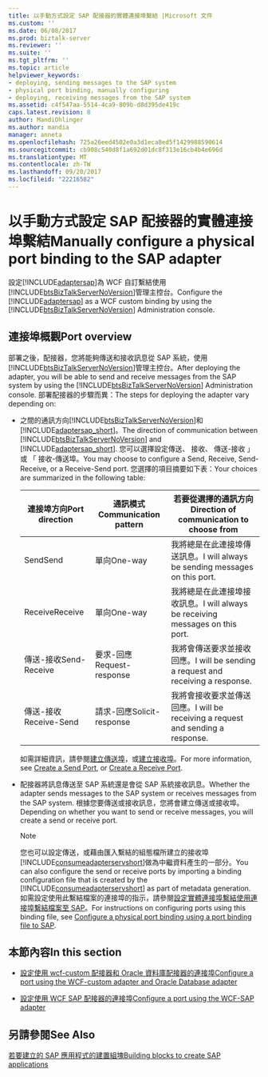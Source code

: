 ```yaml
---
title: 以手動方式設定 SAP 配接器的實體連接埠繫結 |Microsoft 文件
ms.custom: ''
ms.date: 06/08/2017
ms.prod: biztalk-server
ms.reviewer: ''
ms.suite: ''
ms.tgt_pltfrm: ''
ms.topic: article
helpviewer_keywords:
- deploying, sending messages to the SAP system
- physical port binding, manually configuring
- deploying, receiving messages from the SAP system
ms.assetid: c4f547aa-5514-4ca9-809b-d8d395de419c
caps.latest.revision: 8
author: MandiOhlinger
ms.author: mandia
manager: anneta
ms.openlocfilehash: 725a26eed4502e0a3d1eca8ed5f1429988590614
ms.sourcegitcommit: cb908c540d8f1a692d01dc8f313e16cb4b4e696d
ms.translationtype: MT
ms.contentlocale: zh-TW
ms.lasthandoff: 09/20/2017
ms.locfileid: "22216582"
---
```

# <a name="manually-configure-a-physical-port-binding-to-the-sap-adapter"></a><span data-ttu-id="5a3f9-102">以手動方式設定 SAP 配接器的實體連接埠繫結</span><span class="sxs-lookup"><span data-stu-id="5a3f9-102">Manually configure a physical port binding to the SAP adapter</span></span>
<span data-ttu-id="5a3f9-103">設定[!INCLUDE[adaptersap](../../includes/adaptersap-md.md)]為 WCF 自訂繫結使用[!INCLUDE[btsBizTalkServerNoVersion](../../includes/btsbiztalkservernoversion-md.md)]管理主控台。</span><span class="sxs-lookup"><span data-stu-id="5a3f9-103">Configure the [!INCLUDE[adaptersap](../../includes/adaptersap-md.md)] as a WCF custom binding by using the [!INCLUDE[btsBizTalkServerNoVersion](../../includes/btsbiztalkservernoversion-md.md)] Administration console.</span></span> 

## <a name="port-overview"></a><span data-ttu-id="5a3f9-104">連接埠概觀</span><span class="sxs-lookup"><span data-stu-id="5a3f9-104">Port overview</span></span>
<span data-ttu-id="5a3f9-105">部署之後，配接器，您將能夠傳送和接收訊息從 SAP 系統，使用[!INCLUDE[btsBizTalkServerNoVersion](../../includes/btsbiztalkservernoversion-md.md)]管理主控台。</span><span class="sxs-lookup"><span data-stu-id="5a3f9-105">After deploying the adapter, you will be able to send and receive messages from the SAP system by using the [!INCLUDE[btsBizTalkServerNoVersion](../../includes/btsbiztalkservernoversion-md.md)] Administration console.</span></span> <span data-ttu-id="5a3f9-106">部署配接器的步驟而異：</span><span class="sxs-lookup"><span data-stu-id="5a3f9-106">The steps for deploying the adapter vary depending on:</span></span>  
  
-   <span data-ttu-id="5a3f9-107">之間的通訊方向[!INCLUDE[btsBizTalkServerNoVersion](../../includes/btsbiztalkservernoversion-md.md)]和[!INCLUDE[adaptersap_short](../../includes/adaptersap-short-md.md)]。</span><span class="sxs-lookup"><span data-stu-id="5a3f9-107">The direction of communication between [!INCLUDE[btsBizTalkServerNoVersion](../../includes/btsbiztalkservernoversion-md.md)] and [!INCLUDE[adaptersap_short](../../includes/adaptersap-short-md.md)].</span></span> <span data-ttu-id="5a3f9-108">您可以選擇設定傳送、 接收、 傳送-接收 」 或 「 接收-傳送埠。</span><span class="sxs-lookup"><span data-stu-id="5a3f9-108">You may choose to configure a Send, Receive, Send-Receive, or a Receive-Send port.</span></span> <span data-ttu-id="5a3f9-109">您選擇的項目摘要如下表：</span><span class="sxs-lookup"><span data-stu-id="5a3f9-109">Your choices are summarized in the following table:</span></span>  
  
    |<span data-ttu-id="5a3f9-110">連接埠方向</span><span class="sxs-lookup"><span data-stu-id="5a3f9-110">Port direction</span></span>|<span data-ttu-id="5a3f9-111">通訊模式</span><span class="sxs-lookup"><span data-stu-id="5a3f9-111">Communication pattern</span></span>|<span data-ttu-id="5a3f9-112">若要從選擇的通訊方向</span><span class="sxs-lookup"><span data-stu-id="5a3f9-112">Direction of communication to choose from</span></span>|  
    |---|---|---|  
    |<span data-ttu-id="5a3f9-113">Send</span><span class="sxs-lookup"><span data-stu-id="5a3f9-113">Send</span></span>|<span data-ttu-id="5a3f9-114">單向</span><span class="sxs-lookup"><span data-stu-id="5a3f9-114">One-way</span></span>|<span data-ttu-id="5a3f9-115">我將總是在此連接埠傳送訊息。</span><span class="sxs-lookup"><span data-stu-id="5a3f9-115">I will always be sending messages on this port.</span></span>|  
    |<span data-ttu-id="5a3f9-116">Receive</span><span class="sxs-lookup"><span data-stu-id="5a3f9-116">Receive</span></span>|<span data-ttu-id="5a3f9-117">單向</span><span class="sxs-lookup"><span data-stu-id="5a3f9-117">One-way</span></span>|<span data-ttu-id="5a3f9-118">我將總是在此連接埠接收訊息。</span><span class="sxs-lookup"><span data-stu-id="5a3f9-118">I will always be receiving messages on this port.</span></span>|  
    |<span data-ttu-id="5a3f9-119">傳送-接收</span><span class="sxs-lookup"><span data-stu-id="5a3f9-119">Send-Receive</span></span>|<span data-ttu-id="5a3f9-120">要求-回應</span><span class="sxs-lookup"><span data-stu-id="5a3f9-120">Request-response</span></span>|<span data-ttu-id="5a3f9-121">我將會傳送要求並接收回應。</span><span class="sxs-lookup"><span data-stu-id="5a3f9-121">I will be sending a request and receiving a response.</span></span>|  
    |<span data-ttu-id="5a3f9-122">傳送-接收</span><span class="sxs-lookup"><span data-stu-id="5a3f9-122">Receive-Send</span></span>|<span data-ttu-id="5a3f9-123">請求-回應</span><span class="sxs-lookup"><span data-stu-id="5a3f9-123">Solicit-response</span></span>|<span data-ttu-id="5a3f9-124">我將會接收要求並傳送回應。</span><span class="sxs-lookup"><span data-stu-id="5a3f9-124">I will be receiving a request and sending a response.</span></span>|  
  
     <span data-ttu-id="5a3f9-125">如需詳細資訊，請參閱[建立傳送埠](../../core/how-to-create-a-send-port2.md)，或[建立接收埠](../../core/how-to-create-a-receive-port.md)。</span><span class="sxs-lookup"><span data-stu-id="5a3f9-125">For more information, see [Create a Send Port](../../core/how-to-create-a-send-port2.md), or [Create a Receive Port](../../core/how-to-create-a-receive-port.md).</span></span>
  
-   <span data-ttu-id="5a3f9-126">配接器將訊息傳送至 SAP 系統還是會從 SAP 系統接收訊息。</span><span class="sxs-lookup"><span data-stu-id="5a3f9-126">Whether the adapter sends messages to the SAP system or receives messages from the SAP system.</span></span> <span data-ttu-id="5a3f9-127">根據您要傳送或接收訊息，您將會建立傳送或接收埠。</span><span class="sxs-lookup"><span data-stu-id="5a3f9-127">Depending on whether you want to send or receive messages, you will create a send or receive port.</span></span>  
  
    > [!NOTE]
    >  <span data-ttu-id="5a3f9-128">您也可以設定傳送，或藉由匯入繫結的組態檔所建立的接收埠[!INCLUDE[consumeadapterservshort](../../includes/consumeadapterservshort-md.md)]做為中繼資料產生的一部分。</span><span class="sxs-lookup"><span data-stu-id="5a3f9-128">You can also configure the send or receive ports by importing a binding configuration file that is created by the [!INCLUDE[consumeadapterservshort](../../includes/consumeadapterservshort-md.md)] as part of metadata generation.</span></span> <span data-ttu-id="5a3f9-129">如需設定使用此繫結檔案的連接埠的指示，請參閱[設定實體連接埠繫結使用連接埠繫結檔案至 SAP](../../adapters-and-accelerators/adapter-sap/configure-a-physical-port-binding-using-a-port-binding-file-to-sap.md)。</span><span class="sxs-lookup"><span data-stu-id="5a3f9-129">For instructions on configuring ports using this binding file, see [Configure a physical port binding using a port binding file to SAP](../../adapters-and-accelerators/adapter-sap/configure-a-physical-port-binding-using-a-port-binding-file-to-sap.md).</span></span>
  
## <a name="in-this-section"></a><span data-ttu-id="5a3f9-130">本節內容</span><span class="sxs-lookup"><span data-stu-id="5a3f9-130">In this section</span></span>  
  
-   [<span data-ttu-id="5a3f9-131">設定使用 wcf-custom 配接器和 Oracle 資料庫配接器的連接埠</span><span class="sxs-lookup"><span data-stu-id="5a3f9-131">Configure a port using the WCF-custom adapter and Oracle Database adapter</span></span>](../../adapters-and-accelerators/adapter-oracle-database/configure-a-port-using-the-wcf-custom-adapter-and-oracle-database-adapter.md)  
  
-   [<span data-ttu-id="5a3f9-132">設定使用 WCF SAP 配接器的連接埠</span><span class="sxs-lookup"><span data-stu-id="5a3f9-132">Configure a port using the WCF-SAP adapter</span></span>](../../adapters-and-accelerators/adapter-sap/configure-a-port-using-the-wcf-sap-adapter.md)  
  
## <a name="see-also"></a><span data-ttu-id="5a3f9-133">另請參閱</span><span class="sxs-lookup"><span data-stu-id="5a3f9-133">See Also</span></span>  
[<span data-ttu-id="5a3f9-134">若要建立的 SAP 應用程式的建置組塊</span><span class="sxs-lookup"><span data-stu-id="5a3f9-134">Building blocks to create SAP applications</span></span>](../../adapters-and-accelerators/adapter-sap/building-blocks-to-create-sap-applications.md)